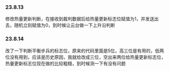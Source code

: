 ### 23.8.13

修改热量更新判断，在接收到裁判数据后给热量更新标志位赋值为1，并发送出去，随机立刻赋值为0，到时候让云台做一下上升沿判断

### 23.8.14

改了一下判断平衡步兵的标志位，原来的代码里面是5位，高三位是有用的，低两位没有用到，应该是历史原因，我就给改成三位，空出来两位给热量更新标志位，热量更新标志位现在做的比较粗糙，到时候测一下有没有问题